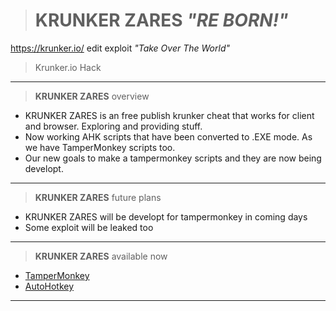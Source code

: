 ># KRUNKER ZARES *"RE BORN!"*
https://krunker.io/ edit exploit *"Take Over The World"*
>Krunker.io Hack
__________________________________
>**KRUNKER ZARES** overview
- KRUNKER ZARES is an free publish krunker cheat that works for client and browser. Exploring and providing stuff.
- Now working AHK scripts that have been converted to .EXE mode. As we have TamperMonkey scripts too.
- Our new goals to make a tampermonkey scripts and they are now being developt.
__________________________________
>**KRUNKER ZARES** future plans
- KRUNKER ZARES will be developt for tampermonkey in coming days
- Some exploit will be leaked too
__________________________________
>**KRUNKER ZARES** available now
- [TamperMonkey](https://github.com/ZaResX/KrunkerZares/tree/master/TamperMonkey)
- [AutoHotkey](https://github.com/ZaResX/KrunkerZares/tree/master/AutoHotkey)
__________________________________
